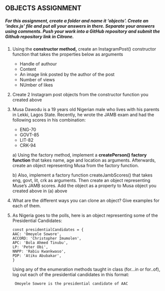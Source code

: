 
## OBJECTS ASSIGNMENT
##### *For this assignment, create a folder and name it ‘objects’. Create an ‘index.js’ file and put all your answers in there. Separate your answers using comments. Push your work into a GitHub repository and submit the Github repository link in Citrone.*

1. Using the **constructor method,** create an InstagramPost() constructor function that takes the properties below as arguments
    * Handle of authour
    * Content
    * An image link posted by the author of the post
    * Number of views
    * NUmber of likes

2. Create 2 Instagram post objects from the constructor function you created above

3. Musa Dawodu is a 19 years old Nigerian male who lives with his parents in Lekki, Lagos State. Recently, he wrote the JAMB exam and had the following scores in his combination:
    * ENG-70
    * GOVT-85
    * LIT-82
    * CRK-94
     
     a) Using the factory method, implement a **createPerson() factory function** that takes name, age and location as arguments. Afterwards, create an object representing Musa from the factory function. 

     b) Also, implement a factory function createJambScores() that takes eng, govt, lit, crk as arguments. Then create an object representing Muse’s JAMB scores. Add the object as a property to Musa object you created above in (a) above

4. What are the different ways you can clone an object? Give examples for each of them.
    
5. As Nigeria goes to the polls, here is an object representing some of the Presidential Candidates:

     ```
   const presidentialCandidates = {
   AAC: 'Omoyele Sowore',
   ACCORD: 'Christopher Imumolen',
   APC: 'Bola Ahmed Tinubu',
   LP: 'Peter Obi',
   NNPP: 'Rabiu Kwankwaso',
   PDP: 'Atiku Abubakar',
    }

   ```      
   Using any of the enumeration methods taught in class (for…in  or for..of), log out each of the presidential candidates in this format:

   ```
    Omoyele Sowore is the presidential candidate of AAC
   ```

